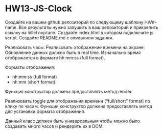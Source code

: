 # HW13-JS-Clock
Создайте на вашем github репозиторий по следующему шаблону HW#-name. 
Все результаты нужно запушить в ваш репозиторий и прикрепить ссылку на hillel портале.
Создайте index.html в котором подключите js script.
Создайте README.md с описанием задания.

Реализовать часы.
Реализовать отображение времени на экране:
Обновление данных должно быть в real time.
Изначально время отображается в формате hh:mm:ss (full format).

Форматы отображения:
- hh:mm:ss (full format)
- hh:mm (short format)

Функция конструктор должена предоставлять метод render. 

Реализовать toggle для отображения времени (“full/short” format) по клику по часам. Функция конструктор должена предоставлять метод для установки формата отображения. 

Данный класс должен быть универсальным чтобы можно было создавать много часов и рендерить их в DOM.
